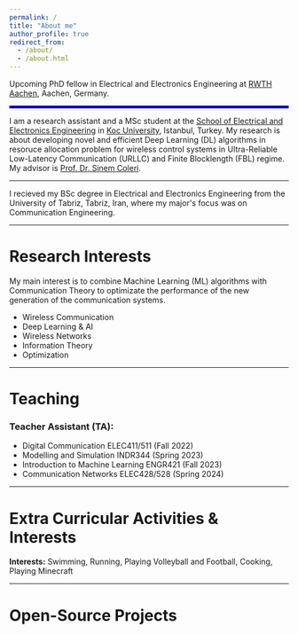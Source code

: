 ```yaml
---
permalink: /
title: "About me"
author_profile: true
redirect_from: 
  - /about/
  - /about.html
---
```


Upcoming PhD fellow in Electrical and Electronics Engineering at [RWTH Aachen](https://www.elektrotechnik.rwth-aachen.de/cms/~mp/Elektrotechnik-und-Informationstechnik/lidx/1/), Aachen, Germany.

<hr style="border:2px solid blue"> 

I am a research assistant and a MSc student at the [School of Electrical and Electronics Engineering](https://ee.ku.edu.tr/) in [Koc University](https://www.ku.edu.tr/en/), Istanbul, Turkey. My research is about developing novel and efficient Deep Learning (DL) algorithms in resoruce allocation problem for wireless control systems in Ultra-Reliable Low-Latency Communication (URLLC) and Finite 
Blocklength (FBL) regime. My advisor is [Prof. Dr. Sinem Coleri](https://mysite.ku.edu.tr/scoleri/).

---

I recieved my BSc degree in Electrical and Electronics Engineering from the University of Tabriz, Tabriz, Iran, where my major's focus was on Communication Engineering. 

---

# Research Interests
My main interest is to combine Machine Learning (ML) algorithms with Communication Theory to optimizate the performance of the new generation of the communication systems. 

- Wireless Communication
- Deep Learning & AI
- Wireless Networks
- Information Theory
- Optimization

---

# Teaching 
### Teacher Assistant (TA):
- Digital Communication ELEC411/511 (Fall 2022)
- Modelling and Simulation INDR344 (Spring 2023)
- Introduction to Machine Learning ENGR421 (Fall 2023)
- Communication Networks ELEC428/528 (Spring 2024)

---

# Extra Curricular Activities & Interests
**Interests:** Swimming, Running, Playing Volleyball and Football, Cooking, Playing Minecraft

---

# Open-Source Projects
